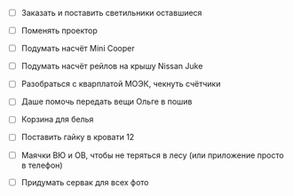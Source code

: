 - [ ] Заказать и поставить светильники оставшиеся
- [ ] Поменять проектор
- [ ] Подумать насчёт Mini Cooper
- [ ] Подумать насчёт рейлов на крышу Nissan Juke
- [ ] Разобраться с кварплатой МОЭК, чекнуть счётчики
- [ ] Даше помочь передать вещи Ольге в пошив
- [ ] Корзина для белья
- [ ] Поставить гайку в кровати 12
- [ ] Маячки ВЮ и ОВ, чтобы не теряться в лесу (или приложение просто в телефон)
- [ ] Придумать сервак для всех фото



